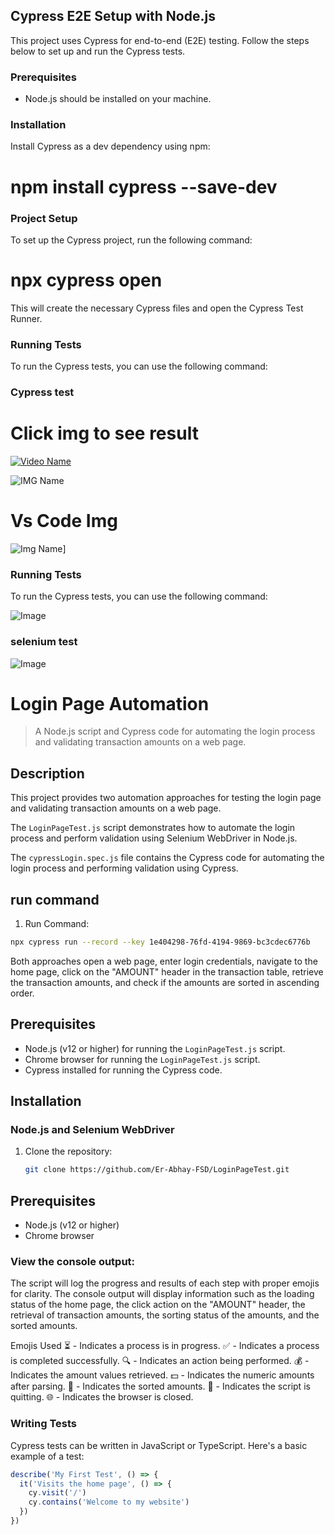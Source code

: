 ## Cypress E2E Setup with Node.js

This project uses Cypress for end-to-end (E2E) testing. Follow the steps below to set up and run the Cypress tests.

### Prerequisites

- Node.js should be installed on your machine.

### Installation

Install Cypress as a dev dependency using npm:

# npm install cypress --save-dev


### Project Setup

To set up the Cypress project, run the following command:

# npx cypress open

This will create the necessary Cypress files and open the Cypress Test Runner.


### Running Tests
To run the Cypress tests, you can use the following command:


### Cypress test
# Click img to see result
[![Video Name](cypress1.png)](https://drive.google.com/file/d/1SMuff8j3EVy6pzTRpJG_n6CHyfqFLGFb/view?usp=sharing)

![IMG Name](cypress2.png)
# Vs Code Img
![Img Name](cypress3.png)]
### Running Tests
To run the Cypress tests, you can use the following command:

![Image](cypress2.png)
### selenium test
![Image](code.png)

# Login Page Automation

> A Node.js script and Cypress code for automating the login process and validating transaction amounts on a web page.

## Description

This project provides two automation approaches for testing the login page and validating transaction amounts on a web page. 

The `LoginPageTest.js` script demonstrates how to automate the login process and perform validation using Selenium WebDriver in Node.js.

The `cypressLogin.spec.js` file contains the Cypress code for automating the login process and performing validation using Cypress.

## run command
1. Run Command:
 ```bash
npx cypress run --record --key 1e404298-76fd-4194-9869-bc3cdec6776b
```
 

Both approaches open a web page, enter login credentials, navigate to the home page, click on the "AMOUNT" header in the transaction table, retrieve the transaction amounts, and check if the amounts are sorted in ascending order.

## Prerequisites

- Node.js (v12 or higher) for running the `LoginPageTest.js` script.
- Chrome browser for running the `LoginPageTest.js` script.
- Cypress installed for running the Cypress code.

## Installation

### Node.js and Selenium WebDriver

1. Clone the repository:

   ```bash
   git clone https://github.com/Er-Abhay-FSD/LoginPageTest.git
   ```
## Prerequisites

- Node.js (v12 or higher)
- Chrome browser

### View the console output:

The script will log the progress and results of each step with proper emojis for clarity. The console output will display information such as the loading status of the home page, the click action on the "AMOUNT" header, the retrieval of transaction amounts, the sorting status of the amounts, and the sorted amounts.

Emojis Used
⏳ - Indicates a process is in progress.
✅ - Indicates a process is completed successfully.
🔍 - Indicates an action being performed.
💰 - Indicates the amount values retrieved.
💵 - Indicates the numeric amounts after parsing.
🔢 - Indicates the sorted amounts.
👋 - Indicates the script is quitting.
🌐 - Indicates the browser is closed.

### Writing Tests

Cypress tests can be written in JavaScript or TypeScript. Here's a basic example of a test:

```javascript
describe('My First Test', () => {
  it('Visits the home page', () => {
    cy.visit('/')
    cy.contains('Welcome to my website')
  })
})
